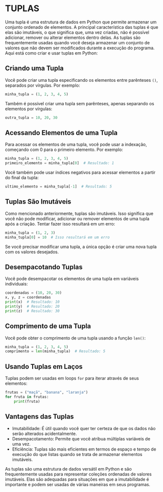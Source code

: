 # TUPLAS
Uma tupla é uma estrutura de dados em Python que permite armazenar um conjunto ordenado de elementos. A principal característica das tuplas é que elas são imutáveis, o que significa que, uma vez criadas, não é possível adicionar, remover ou alterar elementos dentro delas. As tuplas são frequentemente usadas quando você deseja armazenar um conjunto de valores que não devem ser modificados durante a execução do programa. Aqui está como criar e usar tuplas em Python:

## Criando uma Tupla
Você pode criar uma tupla especificando os elementos entre parênteses `()`, separados por vírgulas. Por exemplo:

```python
minha_tupla = (1, 2, 3, 4, 5)
```

Também é possível criar uma tupla sem parênteses, apenas separando os elementos por vírgulas:

```python
outra_tupla = 10, 20, 30
```

## Acessando Elementos de uma Tupla
Para acessar os elementos de uma tupla, você pode usar a indexação, começando com 0 para o primeiro elemento. Por exemplo:

```python
minha_tupla = (1, 2, 3, 4, 5)
primeiro_elemento = minha_tupla[0]  # Resultado: 1
```

Você também pode usar índices negativos para acessar elementos a partir do final da tupla:

```python
ultimo_elemento = minha_tupla[-1]  # Resultado: 5
```

## Tuplas São Imutáveis
Como mencionado anteriormente, tuplas são imutáveis. Isso significa que você não pode modificar, adicionar ou remover elementos de uma tupla após a criação. Tentar fazer isso resultará em um erro:

```python
minha_tupla = (1, 2, 3)
minha_tupla[0] = 10  # Isso resultará em um erro
```

Se você precisar modificar uma tupla, a única opção é criar uma nova tupla com os valores desejados.

## Desempacotando Tuplas
Você pode desempacotar os elementos de uma tupla em variáveis individuais:

```python
coordenadas = (10, 20, 30)
x, y, z = coordenadas
print(x)  # Resultado: 10
print(y)  # Resultado: 20
print(z)  # Resultado: 30
```

## Comprimento de uma Tupla
Você pode obter o comprimento de uma tupla usando a função `len()`:

```python
minha_tupla = (1, 2, 3, 4, 5)
comprimento = len(minha_tupla)  # Resultado: 5
```

## Usando Tuplas em Laços
Tuplas podem ser usadas em loops `for` para iterar através de seus elementos:

```python
frutas = ("maçã", "banana", "laranja")
for fruta in frutas:
    print(fruta)
```

## Vantagens das Tuplas
- Imutabilidade: É útil quando você quer ter certeza de que os dados não serão alterados acidentalmente.
- Desempacotamento: Permite que você atribua múltiplas variáveis de uma vez.
- Eficiência: Tuplas são mais eficientes em termos de espaço e tempo de execução do que listas quando se trata de armazenar elementos imutáveis.

As tuplas são uma estrutura de dados versátil em Python e são frequentemente usadas para representar coleções ordenadas de valores imutáveis. Elas são adequadas para situações em que a imutabilidade é importante e podem ser usadas de várias maneiras em seus programas.